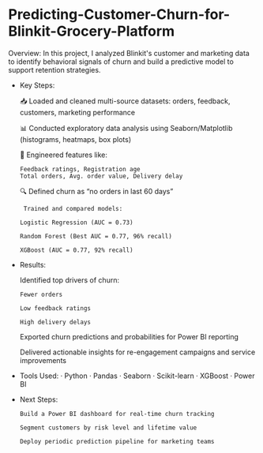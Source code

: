 # Predicting-Customer-Churn-for-Blinkit-Grocery-Platform

Overview:
In this project, I analyzed Blinkit's customer and marketing data to identify behavioral signals of churn and build a predictive model to support retention strategies.

- Key Steps:

  📥 Loaded and cleaned multi-source datasets: orders, feedback, customers, marketing performance
  
  📊 Conducted exploratory data analysis using Seaborn/Matplotlib (histograms, heatmaps, box plots)
  
  🧠 Engineered features like:
  
      Feedback ratings, Registration age
      Total orders, Avg. order value, Delivery delay

  🔍 Defined churn as “no orders in last 60 days”
  
       Trained and compared models:

      Logistic Regression (AUC = 0.73)
    
      Random Forest (Best AUC = 0.77, 96% recall)
    
      XGBoost (AUC = 0.77, 92% recall)

- Results:

    Identified top drivers of churn:

      Fewer orders
    
      Low feedback ratings
    
      High delivery delays

    Exported churn predictions and probabilities for Power BI reporting
  
    Delivered actionable insights for re-engagement campaigns and service improvements

- Tools Used:
  · Python 
  · Pandas 
  · Seaborn 
  · Scikit-learn 
  · XGBoost 
  · Power BI

- Next Steps:

      Build a Power BI dashboard for real-time churn tracking
  
      Segment customers by risk level and lifetime value
  
      Deploy periodic prediction pipeline for marketing teams

